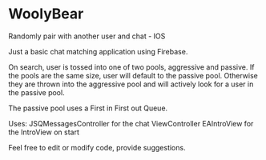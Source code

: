# WoolyBear
Randomly pair with another user and chat - IOS

Just a basic chat matching application using Firebase. 

On search, user is tossed into one of two pools, aggressive and passive. If the pools are the same size, user will default to 
the passive pool. Otherwise they are thrown into the aggressive pool and will actively look for a user in the passive pool. 

The passive pool uses a First in First out Queue.

Uses:
JSQMessagesController for the chat ViewController
EAIntroView for the IntroView on start

Feel free to edit or modify code, provide suggestions. 
